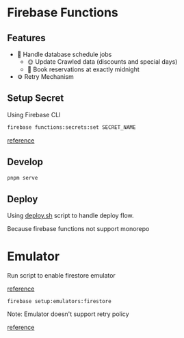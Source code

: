 # Firebase Functions

## Features

- 📆 Handle database schedule jobs
  - 🌞 Update Crawled data (discounts and special days)
  - 📘 Book reservations at exactly midnight
- ⚙️ Retry Mechanism

## Setup Secret

Using Firebase CLI

```bash
firebase functions:secrets:set SECRET_NAME
```

[reference](https://firebase.google.com/docs/functions/config-env#create-secret)

## Develop

```bash
pnpm serve
```

## Deploy

Using [deploy.sh](./deploy.sh) script to handle deploy flow.

Because firebase functions not support monorepo

# Emulator

Run script to enable firestore emulator

[reference](https://stackoverflow.com/questions/56158010/firestore-firebase-emulator-not-running)

```
firebase setup:emulators:firestore
```

Note: Emulator doesn't support retry policy

[reference](https://github.com/firebase/firebase-tools/issues/3738)
